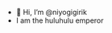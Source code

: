- 👋 Hi, I’m @niyogigirik
- I am the huluhulu emperor

<!---
niyogigirik/niyogigirik is a ✨ special ✨ repository because its `README.md` (this file) appears on your GitHub profile.
You can click the Preview link to take a look at your changes.
--->
